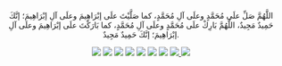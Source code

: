 <p align="center">اللَّهُمَّ صَلِّ علَى مُحَمَّدٍ وعلَى آلِ مُحَمَّدٍ، كما صَلَّيْتَ علَى إبْرَاهِيمَ وعلَى آلِ إبْرَاهِيمَ؛ إنَّكَ حَمِيدٌ مَجِيدٌ، اللَّهُمَّ بَارِكْ علَى مُحَمَّدٍ وعلَى آلِ مُحَمَّدٍ، كما بَارَكْتَ علَى إبْرَاهِيمَ وعلَى آلِ إبْرَاهِيمَ؛ إنَّكَ حَمِيدٌ مَجِيدٌ.</p>
<div id="header" align="center">
  
<img src="https://cdn.rawgit.com/sindresorhus/awesome/d7305f38d29fed78fa85652e3a63e154dd8e8829/media/badge.svg">
<img src="https://img.shields.io/github/stars/mrm8brh/Falcon-NextGen-SIEM?style=social">
<img src="https://img.shields.io/github/forks/mrm8brh/Falcon-NextGen-SIEM?style=social">
<img src="https://img.shields.io/github/repo-size/mrm8brh/Falcon-NextGen-SIEM?style=social">
<img src="https://img.shields.io/github/license/mrm8brh/Falcon-NextGen-SIEM?style=social">
<img src="https://img.shields.io/github/issues/mrm8brh/Falcon-NextGen-SIEM?style=social">
<img src="https://img.shields.io/github/watchers/mrm8brh/Falcon-NextGen-SIEM?style=social">
<a href="https://techforpalestine.org/">
<img src="https://raw.githubusercontent.com/Safouene1/support-palestine-banner/master/StandWithPalestine.svg">
</a>
<a href="https://techforpalestine.org/">
<img src="https://badge.techforpalestine.org/default">
</a>
  
</div>
